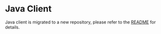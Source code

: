 # Java Client


Java client is migrated to a new repository, please refer to the [README](https://github.com/vesoft-inc/nebula-java) for details.
